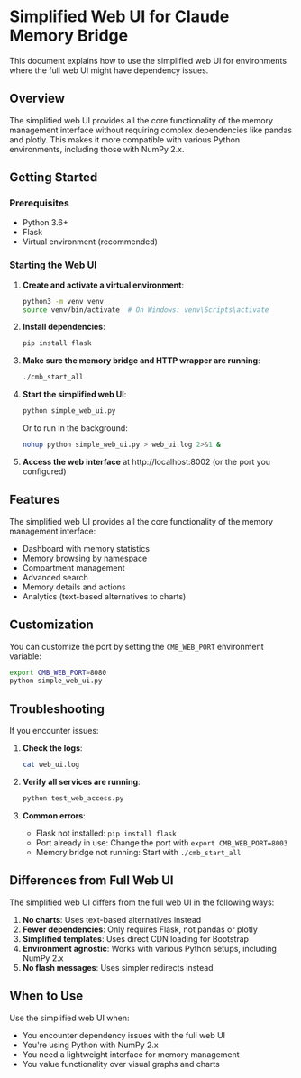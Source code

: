 # Simplified Web UI for Claude Memory Bridge

This document explains how to use the simplified web UI for environments where the full web UI might have dependency issues.

## Overview

The simplified web UI provides all the core functionality of the memory management interface without requiring complex dependencies like pandas and plotly. This makes it more compatible with various Python environments, including those with NumPy 2.x.

## Getting Started

### Prerequisites

- Python 3.6+
- Flask
- Virtual environment (recommended)

### Starting the Web UI

1. **Create and activate a virtual environment**:
   ```bash
   python3 -m venv venv
   source venv/bin/activate  # On Windows: venv\Scripts\activate
   ```

2. **Install dependencies**:
   ```bash
   pip install flask
   ```

3. **Make sure the memory bridge and HTTP wrapper are running**:
   ```bash
   ./cmb_start_all
   ```

4. **Start the simplified web UI**:
   ```bash
   python simple_web_ui.py
   ```

   Or to run in the background:
   ```bash
   nohup python simple_web_ui.py > web_ui.log 2>&1 &
   ```

5. **Access the web interface** at http://localhost:8002 (or the port you configured)

## Features

The simplified web UI provides all the core functionality of the memory management interface:

- Dashboard with memory statistics
- Memory browsing by namespace
- Compartment management
- Advanced search
- Memory details and actions
- Analytics (text-based alternatives to charts)

## Customization

You can customize the port by setting the `CMB_WEB_PORT` environment variable:

```bash
export CMB_WEB_PORT=8080
python simple_web_ui.py
```

## Troubleshooting

If you encounter issues:

1. **Check the logs**:
   ```bash
   cat web_ui.log
   ```

2. **Verify all services are running**:
   ```bash
   python test_web_access.py
   ```

3. **Common errors**:
   - Flask not installed: `pip install flask`
   - Port already in use: Change the port with `export CMB_WEB_PORT=8003`
   - Memory bridge not running: Start with `./cmb_start_all`

## Differences from Full Web UI

The simplified web UI differs from the full web UI in the following ways:

1. **No charts**: Uses text-based alternatives instead
2. **Fewer dependencies**: Only requires Flask, not pandas or plotly
3. **Simplified templates**: Uses direct CDN loading for Bootstrap
4. **Environment agnostic**: Works with various Python setups, including NumPy 2.x
5. **No flash messages**: Uses simpler redirects instead

## When to Use

Use the simplified web UI when:
- You encounter dependency issues with the full web UI
- You're using Python with NumPy 2.x
- You need a lightweight interface for memory management
- You value functionality over visual graphs and charts